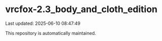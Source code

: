 # vrcfox-2.3_body_and_cloth_edition

Last updated: 2025-06-10 08:47:49

This repository is automatically maintained.
